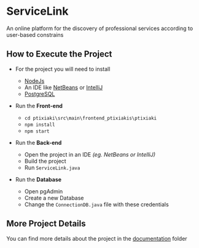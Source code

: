 # ServiceLink

An online platform for the discovery of professional services according to user-based constrains

## How to Execute the Project

 - For the project you will need to install
	 - [NodeJs](https://nodejs.org/en/download/) 
	 - An IDE like [NetBeans](https://netbeans.apache.org/download/index.html) or [IntelliJ](https://www.jetbrains.com/idea/download)
	 - [PostgreSQL](https://www.postgresql.org/download/)
   
 - Run the **Front-end**
	 - `cd ptixiaki\src\main\frontend_ptixiakis\ptixiaki` 
	 - `npm install`
	 - `npm start`
   
 - Run the **Back-end**
	 - Open the project in an IDE *(eg. NetBeans or IntelliJ)*
	 - Build the project
	 - Run `ServiceLink.java`
   
 - Run the **Database**
	 - Open pgAdmin
	 - Create a new Database
	 - Change the `ConnectionDB.java` file with these credentials

## More Project Details
You can find more details about the project in the [documentation](https://github.com/AndreasErodotou/ptixiaki/tree/master/src/main/Documentation) folder
